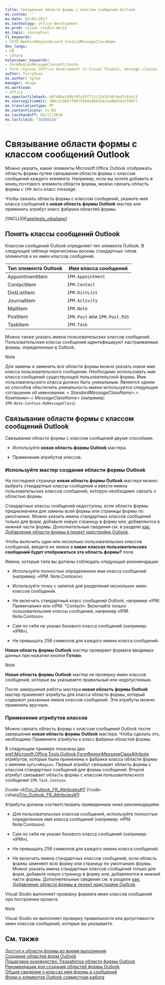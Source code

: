 ```yaml
---
title: Связывание области формы с классом сообщений Outlook
ms.custom: ''
ms.date: 02/02/2017
ms.technology: office-development
ms.prod: visual-studio-dev15
ms.topic: conceptual
f1_keywords:
- VSTO.NewFormRegionWizard.InvalidMessageClassName
dev_langs:
- VB
- CSharp
helpviewer_keywords:
- FormRegionMessageClassAttribute
- form regions [Office development in Visual Studio], message classes
author: TerryGLee
ms.author: tglee
manager: douge
ms.workload:
- office
ms.openlocfilehash: d6f48be189b7d7a35f713c224553dc9ad7c8a5c3
ms.sourcegitcommit: 209c2c068ff0975994ed892b62aa9b834a7f6077
ms.translationtype: MT
ms.contentlocale: ru-RU
ms.lasthandoff: 05/17/2018
ms.locfileid: "34268234"
---
```

# <a name="associate-a-form-region-with-an-outlook-message-class"></a>Связывание области формы с классом сообщений Outlook
  Можно указать, какие элементы Microsoft Office Outlook отображать область формы путем связывания области формы с классом сообщений каждого элемента. Например, если вы хотите добавить в конец почтового элемента области формы, можно связать область формы с `IPM.Note` класс message.  
  
 Чтобы связать область формы с классом сообщений, укажите имя класса сообщений в **новая область формы Outlook** мастер или применить атрибут класс фабрики областей формы.  
  
 [!INCLUDE[appliesto_olkallapp](../vsto/includes/appliesto-olkallapp-md.md)]  
  
## <a name="understand-outlook-message-classes"></a>Понять классы сообщений Outlook  
 Классом сообщений Outlook определяет тип элемента Outlook. В следующей таблице перечислены восемь стандартных типов элементов и их имен классов сообщений.  
  
|Тип элемента Outlook|Имя класса сообщений|  
|-----------------------|------------------------|  
|AppointmentItem|`IPM.Appointment`|  
|ContactItem|`IPM.Contact`|  
|DistListItem|`IPM.DistList`|  
|JournalItem|`IPM.Activity`|  
|MailItem|`IPM.Note`|  
|PostItem|`IPM.Post` или `IPM.Post.RSS`|  
|TaskItem|`IPM.Task`|  
  
 Можно также указать имена пользовательских классов сообщений. Пользовательские классы сообщений идентифицируют настраиваемые формы, определенные в Outlook.  
  
> [!NOTE]  
>  Для замены и заменить все области формы можно указать новое имя класса пользовательского сообщения. Необходимо использовать имя класса сообщений существующей пользовательской формы. Имя пользовательского класса должно быть уникальным. Является одним из способов обеспечить уникальность имени используется следующее соглашение об именовании: \< *StandardMessageClassName*>.\< *Компании*>.\< *MessageClassName*> (например: `IPM.Note.Contoso.MyMessageClass`).  
  
## <a name="associate-a-form-region-with-an-outlook-message-class"></a>Связывание области формы с классом сообщений Outlook  
 Связывание области формы с классом сообщений двумя способами.  
  
-   Используйте **новая область формы Outlook** мастера.  
  
-   Применение атрибутов классов.  
  
### <a name="use-the-new-outlook-form-region-wizard"></a>Используйте мастер создания области формы Outlook  
 На последней странице **новая область формы Outlook** мастера можно выбрать стандартные классы сообщений и ввести имена пользовательских классов сообщений, которую необходимо связать с областью формы.  
  
 Стандартные классы сообщений недоступны, если область формы предназначена для замены всей формы или страницы формы по умолчанию. Можно указать имена стандартных классов сообщений только для форм, добавьте новую страницу в форму или, добавляются в нижней части формы. Дополнительные сведения см. в разделе [как: Добавление области формы в проект надстройки Outlook](../vsto/how-to-add-a-form-region-to-an-outlook-add-in-project.md).  
  
 Чтобы включить один или несколько пользовательских классов сообщений, введите их имена в **каких классах пользовательских сообщений будет отображаться эта область формы?** поле.  
  
 Имена, которые типа вы должны соблюдать следующие рекомендации:  
  
-   Используйте полностью определенное имя класса сообщений (например: «IPM. Note.Contoso»).  
  
-   Используйте точку с запятой для разделения нескольких имен классов сообщений.  
  
-   Не включать стандартный класс сообщений Outlook, например «IPM. Примечание» или «IPM. "Contact». Включайте только пользовательские классы сообщений, например «IPM. Note.Contoso».  
  
-   Сам по себе не указан базового класса сообщений (например: «IPM»).  
  
-   Не превышать 256 символов для каждого имени класса сообщений.  
  
 **Новая область формы Outlook** мастер проверяет формата вводимых данных при нажатии кнопки **Готово**.  
  
> [!NOTE]  
>  **Новая область формы Outlook** мастер не проверку имен классов сообщений, которые вы указываете правильный или недопустимым.  
  
 После завершения работы мастера **новая область формы Outlook** мастер применяет атрибуты для класса области формы, который содержит указанные имена классов сообщений. Эти атрибуты можно применять вручную.  
  
### <a name="apply-class-attributes"></a>Применение атрибутов классов  
 Можно связать область формы с классом сообщений Outlook после завершения **новая область формы Outlook** мастера. Чтобы сделать это, необходимо Примените атрибуты к класс фабрики областей формы.  
  
 В следующем примере показаны два <xref:Microsoft.Office.Tools.Outlook.FormRegionMessageClassAttribute> атрибутов, которые были применены к фабрики класса области формы с именем `myFormRegion`. Первый атрибут связывает область формы с классом стандартных сообщений для формы сообщений. Второй атрибут связывает область формы с классом пользовательского сообщения `IPM.Task.Contoso`.  
  
 [!code-vb[Trin_Outlook_FR_Attributes#1](../vsto/codesnippet/VisualBasic/Trin_Outlook_FR_Attributes/FormRegion1.vb#1)]
 [!code-csharp[Trin_Outlook_FR_Attributes#1](../vsto/codesnippet/CSharp/Trin_Outlook_FR_Attributes/FormRegion1.cs#1)]  
  
 Атрибуты должны соответствовать приведенным ниже рекомендациям:  
  
-   Для пользовательских классов сообщений, используйте полностью определенное имя класса сообщений (например: «IPM. Note.Contoso»).  
  
-   Сам по себе не указан базового класса сообщений (например: «IPM»).  
  
-   Не превышать 256 символов для каждого имени класса сообщений.  
  
-   Не включать имена стандартных классов сообщений, если область формы заменяет всю форму или страницу по умолчанию формы. Можно указать имена стандартных классов сообщений только для форм, добавьте новую страницу в форму или, добавляются в нижней части формы. Дополнительные сведения см. в разделе [как: Добавление области формы в проект надстройки Outlook](../vsto/how-to-add-a-form-region-to-an-outlook-add-in-project.md).  
  
 Visual Studio выполняет проверку формата имен классов сообщений при построении проекта.  
  
> [!NOTE]  
>  Visual Studio не выполняет проверку правильности или допустимости имен классов сообщений, которые вы указываете.  
  
## <a name="see-also"></a>См. также  
 [Доступ к области формы во время выполнения](../vsto/accessing-a-form-region-at-run-time.md)   
 [Создание областей форм Outlook](../vsto/creating-outlook-form-regions.md)   
 [Пошаговое руководство: Разработка области формы Outlook](../vsto/walkthrough-designing-an-outlook-form-region.md)   
 [Рекомендации для создания областей формы Outlook](../vsto/guidelines-for-creating-outlook-form-regions.md)   
 [Общие сведения о классах имя формы и сообщений](http://msdn.microsoft.com/library/office/ff867629.aspx)   
 [Форм и элементов Outlook совместная работа](http://msdn.microsoft.com/library/office/ff869706.aspx)  
  
  